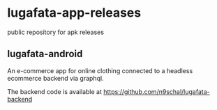# lugafata-app-releases
public repository for apk releases

## lugafata-android
An e-commerce app for online clothing connected to a headless ecommerce backend via graphql.

The backend code is available at https://github.com/n9schal/lugafata-backend 
